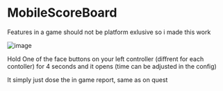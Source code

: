 # MobileScoreBoard

Features in a game should not be platform exlusive so i made this work

![image](https://github.com/The-Graze/MobileScoreBoard/assets/82724623/7b8285f8-984c-4121-a69d-aeb6a4695fa3)

Hold One of the face buttons on your left controller (diffrent for each contoller) for 4 seconds and it opens
(time can be adjusted in the config)

It simply just dose the in game report, same as on quest
